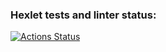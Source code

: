 ### Hexlet tests and linter status:
[![Actions Status](https://github.com/dliferova/js-react-developer-project-12/workflows/hexlet-check/badge.svg)](https://github.com/dliferova/js-react-developer-project-12/actions)